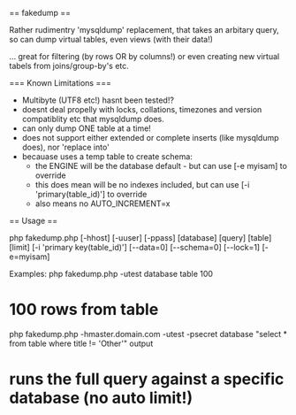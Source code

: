 == fakedump == 

Rather rudimentry 'mysqldump' replacement, that takes an arbitary query, so can dump virtual tables, even views (with their data!)

... great for filtering (by rows OR by columns!) or even creating new virtual tabels from joins/group-by's etc.


=== Known Limitations ===

* Multibyte (UTF8 etc!) hasnt been tested!?
* doesnt deal propelly with locks, collations, timezones and version compatiblity etc that mysqldump does.
* can only dump ONE table at a time!
* does not support either extended or complete inserts (like mysqldump does), nor 'replace into'
* becauase uses a temp table to create schema:
  * the ENGINE will be the database default - but can use [-e myisam] to override
  * this does mean will be no indexes included, but can use [-i 'primary(table_id)'] to override
  * also means no AUTO_INCREMENT=x


== Usage == 

php fakedump.php [-hhost] [-uuser] [-ppass] [database] [query] [table] [limit] [-i 'primary key(table_id)'] [--data=0] [--schema=0] [--lock=1] [-e=myisam]

Examples:
php fakedump.php -utest database table 100
  # 100 rows from table
php fakedump.php -hmaster.domain.com -utest -psecret database "select * from table where title != 'Other'" output
  # runs the full query against a specific database (no auto limit!)

